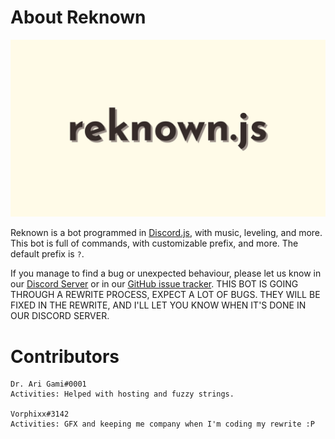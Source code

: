 # About Reknown
![Reknown's Banner](./assets/images/banner.jpg)

Reknown is a bot programmed in [Discord.js](https://discord.js.org/#/), with music, leveling, and more. This bot is full of commands, with customizable prefix, and more. The default prefix is `?`.

If you manage to find a bug or unexpected behaviour, please let us know in our [Discord Server](https://discord.gg/n45fq9K/) or in our [GitHub issue tracker](https://github.com/Jyguy/Reknown/issues). THIS BOT IS GOING THROUGH A REWRITE PROCESS, EXPECT A LOT OF BUGS. THEY WILL BE FIXED IN THE REWRITE, AND I'LL LET YOU KNOW WHEN IT'S DONE IN OUR DISCORD SERVER.

# Contributors
~~~
Dr. Ari Gami#0001
Activities: Helped with hosting and fuzzy strings.

Vorphixx#3142
Activities: GFX and keeping me company when I'm coding my rewrite :P
~~~